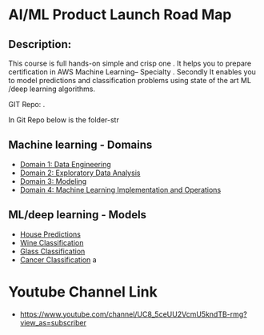 # AI/ML Product Launch Road Map

## Description:
This course is full hands-on simple and crisp one . It helps you to prepare certification in AWS Machine Learning–
Specialty . Secondly It enables you to model predictions and classification problems using state of the art ML /deep
learning algorithms.

GIT Repo: <febatech-hands-on-ml-with-aws-services> .

In Git Repo below is the folder-str

## Machine learning - Domains
* [Domain 1: Data Engineering](https://github.com/febatech/febatech-full-hands-on-aws-ml-certification-course/tree/main/AWS-Cloud-Domains/Domain%201:%20Data%20Engineering)
* [Domain 2: Exploratory Data Analysis](https://github.com/febatech/febatech-full-hands-on-aws-ml-certification-course/tree/main/AWS-Cloud-Domains/Domain%202:%20Exploratory%20Data%20Analysis)
* [Domain 3: Modeling](https://github.com/febatech/febatech-full-hands-on-aws-ml-certification-course/tree/main/AWS-Cloud-Domains/Domain%203:%20Modeling)
* [Domain 4: Machine Learning Implementation and Operations](https://github.com/febatech/febatech-full-hands-on-aws-ml-certification-course/tree/main/AWS-Cloud-Domains/Domain%204:%20Machine%20Learning%20Implementation%20and%20Operations)

## ML/deep learning - Models
* [House Predictions](https://github.com/febatech/febatech-full-hands-on-aws-ml-certification-course/blob/main/ML-Deep%20Learning-Models/housing-price-prediction.ipynb)
* [Wine Classification](https://github.com/febatech/febatech-full-hands-on-aws-ml-certification-course/blob/main/ML-Deep%20Learning-Models/wine-classification-self-explained.ipynb)
* [Glass Classification](https://github.com/febatech/febatech-full-hands-on-aws-ml-certification-course/blob/main/ML-Deep%20Learning-Models/glass-classification-self-explained.ipynb)
* [Cancer Classification](https://github.com/febatech/febatech-full-hands-on-aws-ml-certification-course/blob/main/ML-Deep%20Learning-Models/Deep_Learning.ipynb)
a
# Youtube Channel Link 
* https://www.youtube.com/channel/UC8_5ceUU2VcmU5kndTB-rmg?view_as=subscriber
